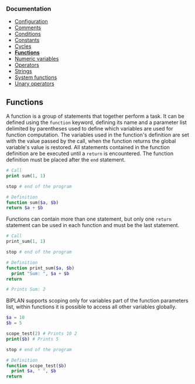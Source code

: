 ### Documentation
- [Configuration](/documentation/configuration.md)
- [Comments](/documentation/comments.md)
- [Conditions](/documentation/conditions.md)
- [Constants](/documentation/constants.md)
- [Cycles](/documentation/cycles.md)
- **[Functions](/documentation/functions.md)**
- [Numeric variables](/documentation/numeric-variables.md)
- [Operators](/documentation/operators.md)
- [Strings](/documentation/strings.md)
- [System functions](/documentation/system-functions.md)
- [Unary operators](/documentation/unary-operators.md)

## Functions
A function is a group of statements that together perform a task. It can be defined using the `function` keyword, defining its name and a parameter list delimited by parentheses used to define which variables are used for function computation. The variables used in the function's definition are set with the value passed by the call, when the function returns the global variable's value is restored. All statements contained in the function definition are be executed until a `return` is encountered. The function definition must be placed after the `end` statement.   

```php
# Call
print sum(1, 1)

stop # end of the program

# Definition
function sum($a, $b)
return $a + $b
```
Functions can contain more than one statement, but only one `return` statement can be used in each function and must be the last statement.
```php
# Call
print_sum(1, 1)

stop # end of the program

# Definition
function print_sum($a, $b)
  print "Sum: ", $a + $b
return

# Prints Sum: 2
```

BIPLAN supports scoping only for variables part of the function parameters list, within functions it is possible to access all other variables globally.
```php
$a = 10
$b = 5

scope_test(2) # Prints 10 2
print($b) # Prints 5

stop # end of the program

# Definition
function scope_test($b)
  print $a, " ", $b
return
```
